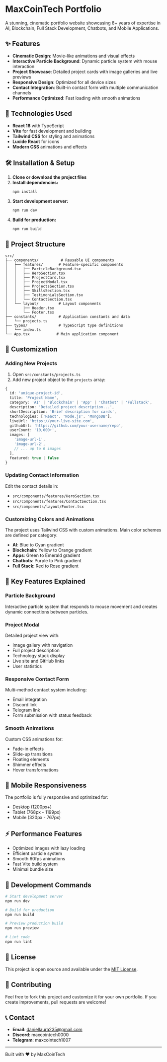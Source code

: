 # MaxCoinTech Portfolio

A stunning, cinematic portfolio website showcasing 8+ years of expertise in AI, Blockchain, Full Stack Development, Chatbots, and Mobile Applications.

## ✨ Features

- **Cinematic Design**: Movie-like animations and visual effects
- **Interactive Particle Background**: Dynamic particle system with mouse interaction
- **Project Showcase**: Detailed project cards with image galleries and live previews
- **Responsive Design**: Optimized for all device sizes
- **Contact Integration**: Built-in contact form with multiple communication channels
- **Performance Optimized**: Fast loading with smooth animations

## 🚀 Technologies Used

- **React 18** with TypeScript
- **Vite** for fast development and building
- **Tailwind CSS** for styling and animations
- **Lucide React** for icons
- **Modern CSS** animations and effects

## 🛠️ Installation & Setup

1. **Clone or download the project files**
2. **Install dependencies:**
   ```bash
   npm install
   ```
3. **Start development server:**
   ```bash
   npm run dev
   ```
4. **Build for production:**
   ```bash
   npm run build
   ```

## 📁 Project Structure

```
src/
├── components/          # Reusable UI components
│   ├── features/       # Feature-specific components
│   │   ├── ParticleBackground.tsx
│   │   ├── HeroSection.tsx
│   │   ├── ProjectCard.tsx
│   │   ├── ProjectModal.tsx
│   │   ├── ProjectsSection.tsx
│   │   ├── SkillsSection.tsx
│   │   ├── TestimonialsSection.tsx
│   │   └── ContactSection.tsx
│   └── layout/         # Layout components
│       ├── Header.tsx
│       └── Footer.tsx
├── constants/          # Application constants and data
│   └── projects.ts
├── types/              # TypeScript type definitions
│   └── index.ts
└── App.tsx            # Main application component
```

## 🎨 Customization

### Adding New Projects

1. Open `src/constants/projects.ts`
2. Add new project object to the `projects` array:

```typescript
{
  id: 'unique-project-id',
  title: 'Project Name',
  category: 'AI' | 'Blockchain' | 'App' | 'Chatbot' | 'Fullstack',
  description: 'Detailed project description...',
  shortDescription: 'Brief description for cards',
  technologies: ['React', 'Node.js', 'MongoDB'],
  liveUrl: 'https://your-live-site.com',
  githubUrl: 'https://github.com/your-username/repo',
  userCount: '10,000+',
  images: [
    'image-url-1',
    'image-url-2',
    // ... up to 6 images
  ],
  featured: true | false
}
```

### Updating Contact Information

Edit the contact details in:
- `src/components/features/HeroSection.tsx`
- `src/components/features/ContactSection.tsx`
- `src/components/layout/Footer.tsx`

### Customizing Colors and Animations

The project uses Tailwind CSS with custom animations. Main color schemes are defined per category:

- **AI**: Blue to Cyan gradient
- **Blockchain**: Yellow to Orange gradient  
- **Apps**: Green to Emerald gradient
- **Chatbots**: Purple to Pink gradient
- **Full Stack**: Red to Rose gradient

## 🌟 Key Features Explained

### Particle Background
Interactive particle system that responds to mouse movement and creates dynamic connections between particles.

### Project Modal
Detailed project view with:
- Image gallery with navigation
- Full project description
- Technology stack display
- Live site and GitHub links
- User statistics

### Responsive Contact Form
Multi-method contact system including:
- Email integration
- Discord link
- Telegram link
- Form submission with status feedback

### Smooth Animations
Custom CSS animations for:
- Fade-in effects
- Slide-up transitions
- Floating elements
- Shimmer effects
- Hover transformations

## 📱 Mobile Responsiveness

The portfolio is fully responsive and optimized for:
- Desktop (1200px+)
- Tablet (768px - 1199px)
- Mobile (320px - 767px)

## ⚡ Performance Features

- Optimized images with lazy loading
- Efficient particle system
- Smooth 60fps animations
- Fast Vite build system
- Minimal bundle size

## 🔧 Development Commands

```bash
# Start development server
npm run dev

# Build for production
npm run build

# Preview production build
npm run preview

# Lint code
npm run lint
```

## 📄 License

This project is open source and available under the [MIT License](LICENSE).

## 🤝 Contributing

Feel free to fork this project and customize it for your own portfolio. If you create improvements, pull requests are welcome!

## 📞 Contact

- **Email**: daniellaura235@gmail.com
- **Discord**: maxcointech0000
- **Telegram**: maxcointech1007

---

Built with ❤️ by MaxCoinTech
